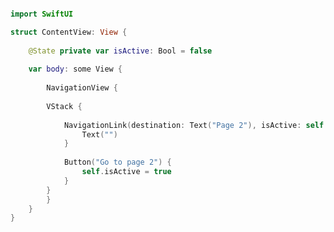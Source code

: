 <style>
    #header {
    display:none; 
  }
    
section #title .credits.right {
    display:none; 
}

section #title .credits.left {
    display:none; 
}
    
  </style>

```swift

import SwiftUI

struct ContentView: View {
    
    @State private var isActive: Bool = false
    
    var body: some View {
        
        NavigationView {
            
        VStack {
                
            NavigationLink(destination: Text("Page 2"), isActive: self.$isActive) {
                Text("")
            }
            
            Button("Go to page 2") {
                self.isActive = true
            }
        }
        }
    }
}


```
